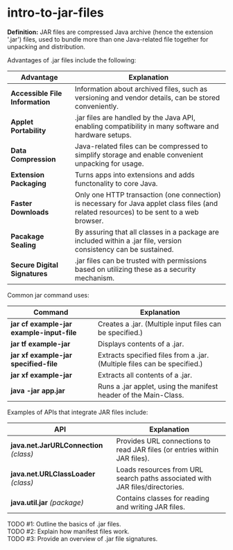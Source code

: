 # intro-to-jar-files
**Definition:** JAR files are compressed Java archive (hence the extension '.jar') files, used to bundle more than one Java-related file together for unpacking and distribution.  

Advantages of .jar files include the following:  

| Advantage | Explanation |  
| --- | --- |   
| **Accessible File Information** | Information about archived files, such as versioning and vendor details, can be stored conveniently. |  
| **Applet Portability** | .jar files are handled by the Java API, enabling compatibility in many software and hardware setups. |
| **Data Compression** | Java-related files can be compressed to simplify storage and enable convenient unpacking for usage. |  
| **Extension Packaging** | Turns apps into extensions and adds functonality to core Java. |
| **Faster Downloads** | Only one HTTP transaction (one connection) is necessary for Java applet class files (and related resources) to be sent to a web browser. |
| **Pacakage Sealing** | By assuring that all classes in a package are included within a .jar file, version consistency can be sustained. |
| **Secure Digital Signatures** | .jar files can be trusted with permissions based on utilizing these as a security mechanism. | 

Common jar command uses:

| Command | Explanation |
| --- | --- |
| **jar cf example-jar example-input-file** | Creates a .jar. (Multiple input files can be specified.) |
| **jar tf example-jar** | Displays contents of a .jar. |
| **jar xf example-jar specified-file** | Extracts specified files from a .jar. (Multiple files can be specified.) |
| **jar xf example-jar** | Extracts all contents of a .jar. |
| **java -jar app.jar** | Runs a .jar applet, using the manifest header of the Main-Class. |

Examples of APIs that integrate JAR files include:  

| API | Explanation |
| --- | --- |
| **java.net.JarURLConnection** *(class)* | Provides URL connections to read JAR files (or entries within JAR files). |
| **java.net.URLClassLoader** *(class)* | Loads resources from URL search paths associated with JAR files/directories. |
| **java.util.jar** *(package)* | Contains classes for reading and writing JAR files. |

TODO #1: Outline the basics of .jar files.  
TODO #2: Explain how manifest files work.  
TODO #3: Provide an overview of .jar file signatures.  
